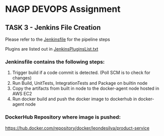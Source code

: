 # NAGP DEVOPS Assignment

## TASK 3 - Jenkins File Creation

Please refer to the [Jenkinsfile](https://github.com/LeonDeSilva/nagp-devops-assignment/blob/build/Jenkinsfile)
for the pipeline steps

Plugins are listed out in  [JenkinsPluginsList.txt](https://github.com/LeonDeSilva/nagp-devops-assignment/blob/build/JenkinsPluginsList.txt)

### Jenkinsfile contains the following steps:
1. Trigger build if a code commit is detected. (Poll SCM is to check for changes)
2. Run Build, UnitTests, IntegrationTests and Package on builtin node
3. Copy the artifacts from built in node to the docker-agent node hosted in AWS EC2
4. Run docker build and push the docker image to dockerhub in docker-agent node

### DockerHub Repository where image is pushed:

https://hub.docker.com/repository/docker/leondesilva/product-service





